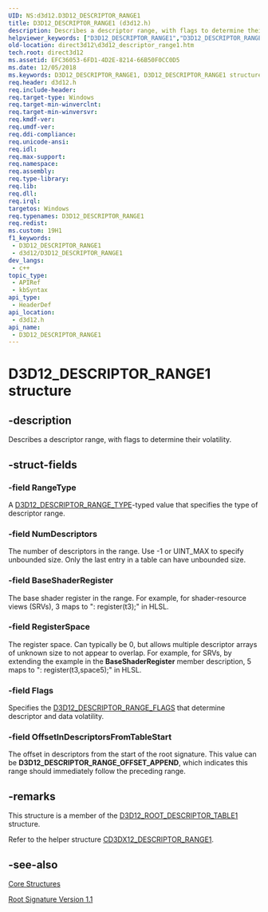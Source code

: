 ```yaml
---
UID: NS:d3d12.D3D12_DESCRIPTOR_RANGE1
title: D3D12_DESCRIPTOR_RANGE1 (d3d12.h)
description: Describes a descriptor range, with flags to determine their volatility.
helpviewer_keywords: ["D3D12_DESCRIPTOR_RANGE1","D3D12_DESCRIPTOR_RANGE1 structure","d3d12/D3D12_DESCRIPTOR_RANGE1","direct3d12.d3d12_descriptor_range1"]
old-location: direct3d12\d3d12_descriptor_range1.htm
tech.root: direct3d12
ms.assetid: EFC36053-6FD1-4D2E-8214-66B50F0CC0D5
ms.date: 12/05/2018
ms.keywords: D3D12_DESCRIPTOR_RANGE1, D3D12_DESCRIPTOR_RANGE1 structure, d3d12/D3D12_DESCRIPTOR_RANGE1, direct3d12.d3d12_descriptor_range1
req.header: d3d12.h
req.include-header: 
req.target-type: Windows
req.target-min-winverclnt: 
req.target-min-winversvr: 
req.kmdf-ver: 
req.umdf-ver: 
req.ddi-compliance: 
req.unicode-ansi: 
req.idl: 
req.max-support: 
req.namespace: 
req.assembly: 
req.type-library: 
req.lib: 
req.dll: 
req.irql: 
targetos: Windows
req.typenames: D3D12_DESCRIPTOR_RANGE1
req.redist: 
ms.custom: 19H1
f1_keywords:
 - D3D12_DESCRIPTOR_RANGE1
 - d3d12/D3D12_DESCRIPTOR_RANGE1
dev_langs:
 - c++
topic_type:
 - APIRef
 - kbSyntax
api_type:
 - HeaderDef
api_location:
 - d3d12.h
api_name:
 - D3D12_DESCRIPTOR_RANGE1
---
```


# D3D12_DESCRIPTOR_RANGE1 structure


## -description

Describes a descriptor range, with flags to determine their volatility.

## -struct-fields

### -field RangeType

A <a href="/windows/desktop/api/d3d12/ne-d3d12-d3d12_descriptor_range_type">D3D12_DESCRIPTOR_RANGE_TYPE</a>-typed value that specifies the type of descriptor range.

### -field NumDescriptors

The number of descriptors in the range. Use -1 or UINT_MAX to specify unbounded size. Only the last entry in a table can have unbounded size.

### -field BaseShaderRegister

The base shader register in the range. For example, for shader-resource views (SRVs), 3 maps to ": register(t3);" in HLSL.

### -field RegisterSpace

The register space. Can typically be 0, but allows multiple descriptor  arrays of unknown size to not appear to overlap.
            For example, for SRVs, by extending the example in the <b>BaseShaderRegister</b> member description, 5 maps to ": register(t3,space5);" in HLSL.

### -field Flags

Specifies the <a href="/windows/desktop/api/d3d12/ne-d3d12-d3d12_descriptor_range_flags">D3D12_DESCRIPTOR_RANGE_FLAGS</a> that determine descriptor and data volatility.

### -field OffsetInDescriptorsFromTableStart

The offset in descriptors from the start of the root signature. This value can be <b>D3D12_DESCRIPTOR_RANGE_OFFSET_APPEND</b>, which indicates this range should immediately follow the preceding range.

## -remarks

This structure is a member of the <a href="/windows/desktop/api/d3d12/ns-d3d12-d3d12_root_descriptor_table1">D3D12_ROOT_DESCRIPTOR_TABLE1</a> structure.
      

Refer to the helper structure <a href="/windows/desktop/direct3d12/cd3dx12-descriptor-range1">CD3DX12_DESCRIPTOR_RANGE1</a>.

## -see-also

<a href="/windows/desktop/direct3d12/direct3d-12-structures">Core Structures</a>



<a href="/windows/desktop/direct3d12/root-signature-version-1-1">Root Signature Version 1.1</a>